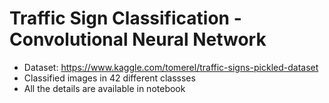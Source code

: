 # Traffic Sign Classification - Convolutional Neural Network

- Dataset: https://www.kaggle.com/tomerel/traffic-signs-pickled-dataset
- Classified images in 42 different classses
- All the details are available in notebook
